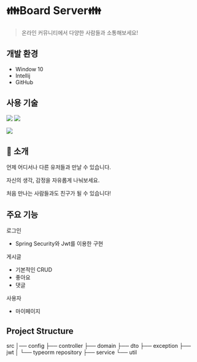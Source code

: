 # 👪Board Server👪
> 온라인 커뮤니티에서 다양한 사람들과 소통해보세요!


## 개발 환경

  + Window 10
  + Intellij
  + GitHub

## 사용 기술

<img src="https://img.shields.io/badge/Spring Boot-6DB33F?style=for-the-badge&logo=Spring Boot&logoColor=white"> <img src="https://img.shields.io/badge/Spring Security-6DB33F?style=for-the-badge&logo=Spring Security&logoColor=white">

<img src="https://img.shields.io/badge/MySQL-4479A1?style=for-the-badge&logo=MySQL&logoColor=white">


## 📖 소개

언제 어디서나 다른 유저들과 만날 수 있습니다.

자신의 생각, 감정을 자유롭게 나눠보세요.

처음 만나는 사람들과도 친구가 될 수 있습니다!


## 주요 기능

로그인
  + Spring Security와 Jwt를 이용한 구현

게시글
  + 기본적인 CRUD
  + 좋아요
  + 댓글

사용자
  + 마이페이지

## Project Structure
src
│── config
├── controller
├── domain
├── dto
├── exception
├── jwt
│   └── typeorm
 repository
├── service
└── util

  

